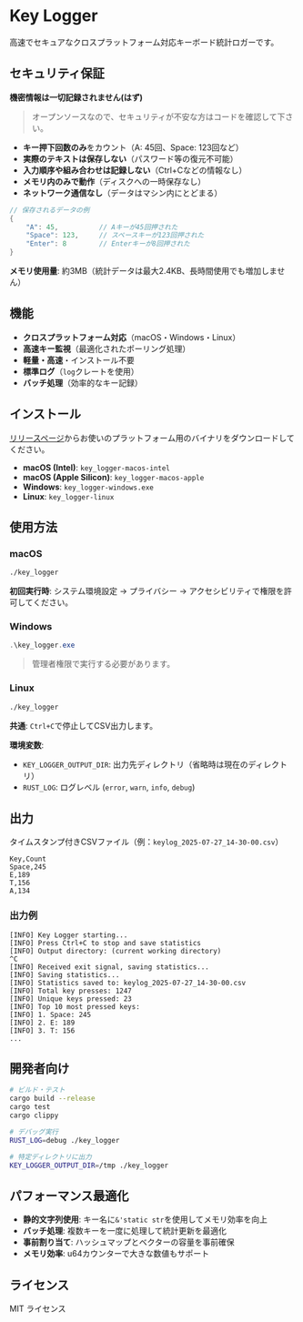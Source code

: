 # Key Logger

高速でセキュアなクロスプラットフォーム対応キーボード統計ロガーです。

## セキュリティ保証

**機密情報は一切記録されません(はず)**

> オープンソースなので、セキュリティが不安な方はコードを確認して下さい。

- **キー押下回数のみ**をカウント（A: 45回、Space: 123回など）
- **実際のテキストは保存しない**（パスワード等の復元不可能）
- **入力順序や組み合わせは記録しない**（Ctrl+Cなどの情報なし）
- **メモリ内のみで動作**（ディスクへの一時保存なし）
- **ネットワーク通信なし**（データはマシン内にとどまる）

```rust
// 保存されるデータの例
{
    "A": 45,          // Aキーが45回押された
    "Space": 123,     // スペースキーが123回押された
    "Enter": 8        // Enterキーが8回押された
}
```

**メモリ使用量**: 約3MB（統計データは最大2.4KB、長時間使用でも増加しません）

## 機能

- **クロスプラットフォーム対応**（macOS・Windows・Linux）
- **高速キー監視**（最適化されたポーリング処理）
- **軽量・高速**・インストール不要
- **標準ログ**（`log`クレートを使用）
- **バッチ処理**（効率的なキー記録）

## インストール

[リリースページ](https://github.com/okawak/key_logger/releases)からお使いのプラットフォーム用のバイナリをダウンロードしてください。

- **macOS (Intel)**: `key_logger-macos-intel`
- **macOS (Apple Silicon)**: `key_logger-macos-apple`
- **Windows**: `key_logger-windows.exe`
- **Linux**: `key_logger-linux`

## 使用方法

### macOS
```bash
./key_logger
```
**初回実行時**: システム環境設定 → プライバシー → アクセシビリティで権限を許可してください。

### Windows
```powershell
.\key_logger.exe
```

> 管理者権限で実行する必要があります。

### Linux
```bash
./key_logger
```

**共通**: `Ctrl+C`で停止してCSV出力します。

**環境変数**:
- `KEY_LOGGER_OUTPUT_DIR`: 出力先ディレクトリ（省略時は現在のディレクトリ）
- `RUST_LOG`: ログレベル (`error`, `warn`, `info`, `debug`)

## 出力

タイムスタンプ付きCSVファイル（例：`keylog_2025-07-27_14-30-00.csv`）

```csv
Key,Count
Space,245
E,189
T,156
A,134
```

### 出力例

```
[INFO] Key Logger starting...
[INFO] Press Ctrl+C to stop and save statistics
[INFO] Output directory: (current working directory)
^C
[INFO] Received exit signal, saving statistics...
[INFO] Saving statistics...
[INFO] Statistics saved to: keylog_2025-07-27_14-30-00.csv
[INFO] Total key presses: 1247
[INFO] Unique keys pressed: 23
[INFO] Top 10 most pressed keys:
[INFO] 1. Space: 245
[INFO] 2. E: 189
[INFO] 3. T: 156
...
```

## 開発者向け

```bash
# ビルド・テスト
cargo build --release
cargo test
cargo clippy

# デバッグ実行
RUST_LOG=debug ./key_logger

# 特定ディレクトリに出力
KEY_LOGGER_OUTPUT_DIR=/tmp ./key_logger
```

## パフォーマンス最適化

- **静的文字列使用**: キー名に`&'static str`を使用してメモリ効率を向上
- **バッチ処理**: 複数キーを一度に処理して統計更新を最適化
- **事前割り当て**: ハッシュマップとベクターの容量を事前確保
- **メモリ効率**: u64カウンターで大きな数値もサポート

## ライセンス

MIT ライセンス
